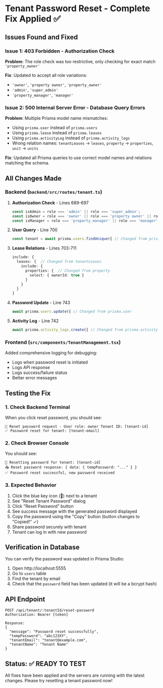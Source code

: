 # Tenant Password Reset - Complete Fix Applied ✅

## Issues Found and Fixed

### Issue 1: 403 Forbidden - Authorization Check
**Problem**: The role check was too restrictive, only checking for exact match `'property_owner'`

**Fix**: Updated to accept all role variations:
- `'owner'`, `'property owner'`, `'property_owner'`
- `'admin'`, `'super_admin'`  
- `'property_manager'`, `'manager'`

### Issue 2: 500 Internal Server Error - Database Query Errors
**Problem**: Multiple Prisma model name mismatches:
- Using `prisma.user` instead of `prisma.users`
- Using `prisma.lease` instead of `prisma.leases`
- Using `prisma.activityLog` instead of `prisma.activity_logs`
- Wrong relation names: `tenantLeases` → `leases`, `property` → `properties`, `unit` → `units`

**Fix**: Updated all Prisma queries to use correct model names and relations matching the schema.

## All Changes Made

### Backend (`backend/src/routes/tenant.ts`)

1. **Authorization Check** - Lines 689-697
   ```typescript
   const isAdmin = role === 'admin' || role === 'super_admin';
   const isOwner = role === 'owner' || role === 'property owner' || role === 'property_owner';
   const isManager = role === 'property_manager' || role === 'manager';
   ```

2. **User Query** - Line 700
   ```typescript
   const tenant = await prisma.users.findUnique({ // Changed from prisma.user
   ```

3. **Lease Relations** - Lines 703-711
   ```typescript
   include: {
     leases: {  // Changed from tenantLeases
       include: {
         properties: {  // Changed from property
           select: { ownerId: true }
         }
       }
     }
   }
   ```

4. **Password Update** - Line 743
   ```typescript
   await prisma.users.update({ // Changed from prisma.user
   ```

5. **Activity Log** - Line 742
   ```typescript
   await prisma.activity_logs.create({ // Changed from prisma.activityLog
   ```

### Frontend (`src/components/TenantManagement.tsx`)

Added comprehensive logging for debugging:
- Logs when password reset is initiated
- Logs API response
- Logs success/failure status
- Better error messages

## Testing the Fix

### 1. Check Backend Terminal
When you click reset password, you should see:
```
🔐 Reset password request - User role: owner Tenant ID: [tenant-id]
✅ Password reset for tenant: [tenant-email]
```

### 2. Check Browser Console
You should see:
```
🔐 Resetting password for tenant: [tenant-id]
📥 Reset password response: { data: { tempPassword: "..." } }
✅ Password reset successful, new password received
```

### 3. Expected Behavior
1. Click the blue key icon (🔑) next to a tenant
2. See "Reset Tenant Password" dialog
3. Click "Reset Password" button
4. See success message with the generated password displayed
5. Copy the password using the "Copy" button (button changes to "Copied!" ✓)
6. Share password securely with tenant
7. Tenant can log in with new password

## Verification in Database

You can verify the password was updated in Prisma Studio:
1. Open http://localhost:5555
2. Go to `users` table
3. Find the tenant by email
4. Check that the `password` field has been updated (it will be a bcrypt hash)

## API Endpoint

```
POST /api/tenant/:tenantId/reset-password
Authorization: Bearer [token]

Response:
{
  "message": "Password reset successfully",
  "tempPassword": "abc123XY",
  "tenantEmail": "tenant@example.com",
  "tenantName": "Tenant Name"
}
```

## Status: ✅ READY TO TEST

All fixes have been applied and the servers are running with the latest changes.
Please try resetting a tenant password now!

